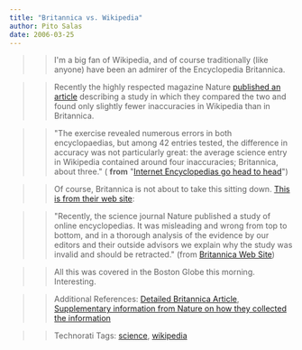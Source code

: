 ```yaml
---
title: "Britannica vs. Wikipedia"
author: Pito Salas
date: 2006-03-25
---
```



>>

>> I'm a big fan of Wikipedia, and of course traditionally (like anyone) have
been an admirer of the Encyclopedia Britannica.

>>

>> Recently the highly respected magazine Nature [published an
article](<http://www.nature.com/nature/journal/v438/n7070/full/438900a.html>)
describing a study in which they compared the two and found only slightly
fewer inaccuracies in Wikipedia than in Britannica.

>>

>> "The exercise revealed numerous errors in both encyclopaedias, but among 42
entries tested, the difference in accuracy was not particularly great: the
average science entry in Wikipedia contained around four inaccuracies;
Britannica, about three." ( **from** "[Internet Encyclopedias go head to
head](<http://www.nature.com/nature/journal/v438/n7070/full/438900a.html>)")

>>

>> Of course, Britannica is not about to take this sitting down. [This is from
their web site](<http://www.britannica.com/>):

>>

>> "Recently, the science journal Nature published a study of online
encyclopedias. It was misleading and wrong from top to bottom, and in a
thorough analysis of the evidence by our editors and their outside advisors we
explain why the study was invalid and should be retracted." (from [Britannica
Web Site](<http://www.britannica.com/>))

>>

>> All this was covered in the Boston Globe this morning. Interesting.

>>

>> Additional References: [Detailed Britannica
Article](<http://corporate.britannica.com/britannica_nature_response.pdf>),
[Supplementary information from Nature on how they collected the
information](<http://www.nature.com/nature/journal/v438/n7070/extref/438900a-s1.doc>)

>>

>> Technorati Tags: [science](<http://www.technorati.com/tag/science>),
[wikipedia](<http://www.technorati.com/tag/wikipedia>)



